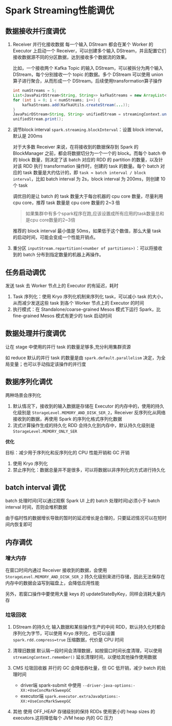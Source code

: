 # Spark Streaming性能调优

## 数据接收并行度调优

1. Receiver 并行化接收数据
    每一个输入 DStream 都会在某个 Worker 的 Executor 上启动一个 Receiver，可以创建多个输入 DStream，并且配置它们接收数据源不同的分区数据，达到接收多个数据流的效果。

    比如，一个接收两个 Kafka Topic 的输入 DStream，可以被拆分为两个输入 DStream，每个分别接收一个 topic 的数据。多个 DStream 可以使用 union 算子进行聚合，从而形成一个 DStream。后续使用transformation算子操作

    ```java
    int numStreams = 5;
    List<JavaPairDStream<String, String>> kafkaStreams = new ArrayList<JavaPairDStream<String, String>>(numStreams);
    for (int i = 0; i < numStreams; i++) {
        kafkaStreams.add(KafkaUtils.createStream(...));
    }
    JavaPairDStream<String, String> unifiedStream = streamingContext.union(kafkaStreams.get(0), kafkaStreams.subList(1, kafkaStreams.size()));
    unifiedStream.print();
    ```
2. 调节block interval
    `spark.streaming.blockInterval`：设置 block interval，默认是 200ms

    对于大多数 Receiver 来说，在将接收到的数据保存到 Spark 的 BlockManager 之前，都会将数据切分为一个一个的 block。而每个 batch 中的 block 数量，则决定了该 batch 对应的 RDD 的 partition 的数量，以及针对该 RDD 执行 transformation 操作时，创建的 task 的数量。每个 batch 对应的 task 数量是大约估计的，即 `task ≈ batch interval / block interval`，比如 batch interval 为 2s，block interval 为 200ms，则创建 10 个 task

    调优目的是让 batch 的 task 数量大于每台机器的 cpu core 数量，尽量利用 cpu core，推荐 task 数量是 cpu core 数量的 2~3 倍

    > 如果集群中有多个spark程序在跑,应该设置成所有应用的task数量总和是cpu core数量的2~3倍

    推荐的 block interval 最小值是 50ms，如果低于这个数值，那么大量 task 的启动时间，可能会变成一个性能开销点。
3. 重分区
    `inputStream.repartition(<number of partitions>)`：可以将接收到的 batch 分布到指定数量的机器上再操作。

## 任务启动调优

发送 task 去 Worker 节点上的 Executor 的有延迟，耗时

1. Task 序列化：使用 Kryo 序列化机制来序列化 task，可以减小 task 的大小，从而减少发送这些 task 到各个 Worker 节点上的 Executor 的时间
2. 执行模式：在 Standalone/coarse-grained Mesos 模式下运行 Spark，比 fine-grained Mesos 模式有更少的 task 启动时间

## 数据处理并行度调优

让在 stage 中使用的并行 task 的数量足够多,充分利用集群资源

如 reduce 默认的并行 task 的数量是由 `spark.default.parallelism` 决定，为全局变量；也可以手动指定该操作的并行度

## 数据序列化调优

两种场景会序列化

1. 默认情况下，接收到的输入数据是存储在 Executor 的内存中的，使用的持久化级别是 `StorageLevel.MEMORY_AND_DISK_SER_2`，Receiver 反序列化从网络接收到的数据，再使用 Spark 的序列化格式序列化数据
2. 流式计算操作生成的持久化 RDD 会持久化到内存中，默认持久化级别是 `StorageLevel.MEMORY_ONLY_SER`

**优化**

目标：减少用于序列化和反序列化的 CPU 性能开销和 GC 开销

1. 使用 Kryo 序列化
2. 禁止序列化：数据总量并不是很多，可以将数据以非序列化的方式进行持久化

## batch interval 调优

batch 处理时间(可以通过观察 Spark UI 上的 batch 处理时间)必须小于 batch interval 时间，否则会堆积数据

由于临时性的数据增长导致的暂时的延迟增长是合理的，只要延迟情况可以在短时间内恢复即可

## 内存调优

### 增大内存

在窗口时间内通过 Receiver 接收到的数据，会使用 `StorageLevel.MEMORY_AND_DISK_SER_2` 持久化级别来进行存储，因此无法保存在内存中的数据会溢写到磁盘上，会降低应用性能

另外，若窗口操作中要使用大量 keys 的 updateStateByKey，同样会消耗大量内存

### 垃圾回收

1. DStream 的持久化
    输入数据和某些操作生产的中间 RDD，默认持久化时都会序列化为字节，可以使用 Kryo 序列化，也可以设置 `spark.rdd.compress=true` 压缩数据，代价是 CPU 时间
2. 清理旧数据
    默认隔一段时间会清理数据，如按窗口时间长度清理，可以使用 `streamingContext.remember()` 延长清理时间，以便给其他操作使用数据
3. CMS 垃圾回收器
   并行的 GC 会降低吞吐量，但 GC 低开销，减少 batch 的处理时间

   - driver端
      spark-submit 中使用 `--driver-java-options:-XX:+UseConcMarkSweepGC`
   - executor端
      `spark.executor.extraJavaOptions:-XX:+UseConcMarkSweepGC`
4. 其他
    使用 OFF_HEAP 存储级别的保持 RDDs
    使用更小的 heap sizes 的 executors.这将降低每个 JVM heap 内的 GC 压力

